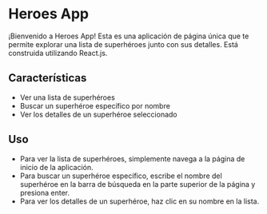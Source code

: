 # Heroes App
¡Bienvenido a Heroes App! Esta es una aplicación de página única que te permite explorar una lista de superhéroes junto con sus detalles. Está construida utilizando React.js.

## Características
- Ver una lista de superhéroes
- Buscar un superhéroe específico por nombre
- Ver los detalles de un superhéroe seleccionado

## Uso
- Para ver la lista de superhéroes, simplemente navega a la página de inicio de la aplicación.
- Para buscar un superhéroe específico, escribe el nombre del superhéroe en la barra de búsqueda en la parte superior de la página y presiona enter.
- Para ver los detalles de un superhéroe, haz clic en su nombre en la lista.
